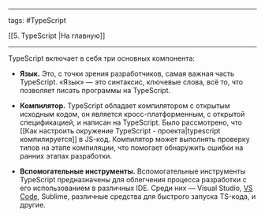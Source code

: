 ____

tags: #TypeScript 

[[5. TypeScript |На главную]]

_____

TypeScript включает в себя три основных компонента:  
  
- **Язык.** Это, с точки зрения разработчиков, самая важная часть TypeScript. «Язык» — это синтаксис, ключевые слова, всё то, что позволяет писать программы на TypeScript.

- **Компилятор.** TypeScript обладает компилятором с открытым исходным кодом, он является кросс-платформенным, с открытой спецификацией, и написан на TypeScript. Было рассмотрено, что [[Как настроить окружение TypeScript - проекта|typescript компилируется]] в JS-код. Компилятор может выполнять проверку типов на этапе компиляции, что помогает обнаружить ошибки на ранних этапах разработки.

- **Вспомогательные инструменты.** Вспомогательные инструменты TypeScript предназначены для облегчения процесса разработки с его использованием в различных IDE. Среди них — Visual Studio, [VS Code](http://www.talkingdotnet.com/what-is-visual-studio-code-and-difference-between-visual-studio-2015/), Sublime, различные средства для быстрого запуска TS-кода, и другие.
